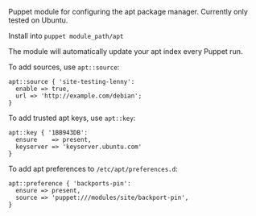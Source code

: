 Puppet module for configuring the apt package manager. Currently only
tested on Ubuntu.

Install into `puppet module_path/apt`

The module will automatically update your apt index every Puppet run.

To add sources, use `apt::source`:

```puppet
apt::source { 'site-testing-lenny':
  enable => true,
  url => 'http://example.com/debian';
}
```

To add trusted apt keys, use `apt::key`:

```puppet
apt::key { '1BB943DB':
  ensure    => present,
  keyserver => 'keyserver.ubuntu.com'
}
```

To add apt preferences to `/etc/apt/preferences.d`:

```puppet
apt::preference { 'backports-pin':
  ensure => present,
  source => 'puppet:///modules/site/backport-pin',
}
```
